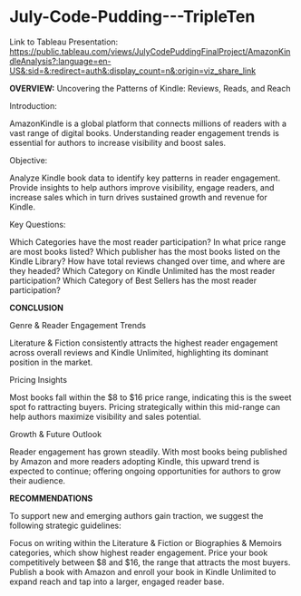 # July-Code-Pudding---TripleTen
Link to Tableau Presentation: https://public.tableau.com/views/JulyCodePuddingFinalProject/AmazonKindleAnalysis?:language=en-US&:sid=&:redirect=auth&:display_count=n&:origin=viz_share_link

<strong>OVERVIEW:</strong> 
Uncovering the Patterns of Kindle: Reviews, Reads, and Reach 

Introduction:
 
AmazonKindle is a global platform that connects millions of readers with a vast range of digital books. Understanding reader engagement trends is essential for authors to increase visibility and boost sales. 

Objective:
 
Analyze Kindle book data to identify key patterns in reader engagement.
Provide insights to help authors improve visibility, engage readers, and increase sales which in turn drives sustained growth and revenue for Kindle.

Key Questions:
 
Which Categories have the most reader participation?
In what price range are most books listed?
Which publisher has the most books listed on the Kindle Library?
How have total reviews changed over time, and where are they headed?
Which Category on Kindle Unlimited has the most reader participation?
Which Category of Best Sellers has the most reader participation?



<strong>CONCLUSION</strong>

Genre & Reader Engagement Trends

Literature & Fiction consistently attracts the highest reader engagement across overall reviews and Kindle Unlimited, highlighting its dominant position in the market.


Pricing Insights

Most books fall within the $8 to $16 price range, indicating this is the sweet spot fo rattracting buyers. Pricing strategically within this mid-range can help authors maximize visibility and sales potential.


Growth & Future Outlook
 
Reader engagement has grown steadily. With most books being published by Amazon and more readers adopting Kindle, this upward trend is expected to continue; offering ongoing opportunities for authors to grow their audience.



<strong>RECOMMENDATIONS</strong>

To support new and emerging authors gain traction, we suggest the following strategic guidelines:

Focus on writing within the Literature & Fiction or Biographies & Memoirs categories, which show highest reader engagement.
Price your book competitively between $8 and $16, the range that attracts the most buyers.
Publish a book with Amazon and enroll your book in Kindle Unlimited to expand reach and tap into a larger, engaged reader base.

